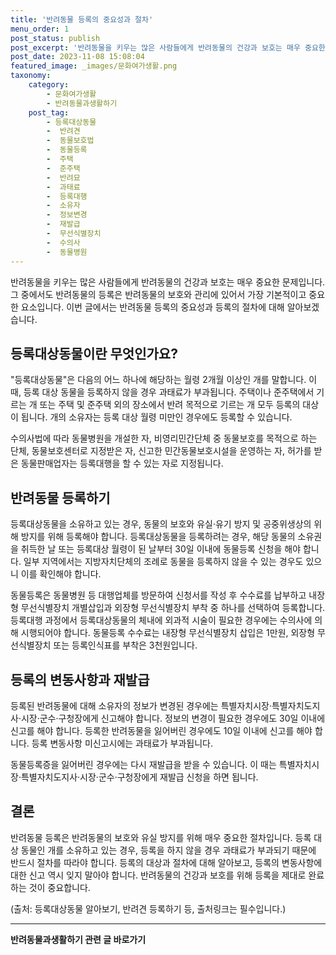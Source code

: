 ```yaml
---
title: '반려동물 등록의 중요성과 절차'
menu_order: 1
post_status: publish
post_excerpt: '반려동물을 키우는 많은 사람들에게 반려동물의 건강과 보호는 매우 중요한 문제입니다. 그 중에서도 반려동물의 등록은 반려동물의 보호와 관리에 있어서 가장 기본적이고 중요한 요소입니다. 이번 글에서는 반려동물 등록의 중요성과 등록의 절차에 대해 알아보겠습니다.'
post_date: 2023-11-08 15:08:04
featured_image: _images/문화여가생활.png
taxonomy:
    category:
        - 문화여가생활
        - 반려동물과생활하기
    post_tag:
        - 등록대상동물
        -  반려견
        -  동물보호법
        -  동물등록
        -  주택
        -  준주택
        -  반려묘
        -  과태료
        -  등록대행
        -  소유자
        -  정보변경
        -  재발급
        -  무선식별장치
        -  수의사
        -  동물병원
---
```



반려동물을 키우는 많은 사람들에게 반려동물의 건강과 보호는 매우 중요한 문제입니다. 그 중에서도 반려동물의 등록은 반려동물의 보호와 관리에 있어서 가장 기본적이고 중요한 요소입니다. 이번 글에서는 반려동물 등록의 중요성과 등록의 절차에 대해 알아보겠습니다.

## 등록대상동물이란 무엇인가요?

"등록대상동물"은 다음의 어느 하나에 해당하는 월령 2개월 이상인 개를 말합니다. 이때, 등록 대상 동물을 등록하지 않을 경우 과태료가 부과됩니다. 주택이나 준주택에서 기르는 개 또는 주택 및 준주택 외의 장소에서 반려 목적으로 기르는 개 모두 등록의 대상이 됩니다. 개의 소유자는 등록 대상 월령 미만인 경우에도 등록할 수 있습니다. 

수의사법에 따라 동물병원을 개설한 자, 비영리민간단체 중 동물보호를 목적으로 하는 단체, 동물보호센터로 지정받은 자, 신고한 민간동물보호시설을 운영하는 자, 허가를 받은 동물판매업자는 등록대행을 할 수 있는 자로 지정됩니다.

## 반려동물 등록하기

등록대상동물을 소유하고 있는 경우, 동물의 보호와 유실·유기 방지 및 공중위생상의 위해 방지를 위해 등록해야 합니다. 등록대상동물을 등록하려는 경우, 해당 동물의 소유권을 취득한 날 또는 등록대상 월령이 된 날부터 30일 이내에 동물등록 신청을 해야 합니다. 일부 지역에서는 지방자치단체의 조례로 동물을 등록하지 않을 수 있는 경우도 있으니 이를 확인해야 합니다.

동물등록은 동물병원 등 대행업체를 방문하여 신청서를 작성 후 수수료를 납부하고 내장형 무선식별장치 개별삽입과 외장형 무선식별장치 부착 중 하나를 선택하여 등록합니다. 등록대행 과정에서 등록대상동물의 체내에 외과적 시술이 필요한 경우에는 수의사에 의해 시행되어야 합니다. 동물등록 수수료는 내장형 무선식별장치 삽입은 1만원, 외장형 무선식별장치 또는 등록인식표를 부착은 3천원입니다.

## 등록의 변동사항과 재발급

등록된 반려동물에 대해 소유자의 정보가 변경된 경우에는 특별자치시장·특별자치도지사·시장·군수·구청장에게 신고해야 합니다. 정보의 변경이 필요한 경우에도 30일 이내에 신고를 해야 합니다. 등록한 반려동물을 잃어버린 경우에도 10일 이내에 신고를 해야 합니다. 등록 변동사항 미신고시에는 과태료가 부과됩니다.

동물등록증을 잃어버린 경우에는 다시 재발급을 받을 수 있습니다. 이 때는 특별자치시장·특별자치도지사·시장·군수·구청장에게 재발급 신청을 하면 됩니다.

## 결론

반려동물 등록은 반려동물의 보호와 유실 방지를 위해 매우 중요한 절차입니다. 등록 대상 동물인 개를 소유하고 있는 경우, 등록을 하지 않을 경우 과태료가 부과되기 때문에 반드시 절차를 따라야 합니다. 등록의 대상과 절차에 대해 알아보고, 등록의 변동사항에 대한 신고 역시 잊지 말아야 합니다. 반려동물의 건강과 보호를 위해 등록을 제대로 완료하는 것이 중요합니다.

(출처: 등록대상동물 알아보기, 반려견 등록하기 등, 출처링크는 필수입니다.)


<!-- wp:separator -->
<hr class="wp-block-separator has-alpha-channel-opacity"/>
<!-- /wp:separator -->

<!-- wp:group {"backgroundColor":"base","layout":{"type":"constrained"}} -->
<div class="wp-block-group has-base-background-color has-background"><!-- wp:paragraph {"align":"center","fontSize":"medium"} -->
<p class="has-text-align-center has-large-font-size"><strong>반려동물과생활하기 관련 글 바로가기</strong></p>
<!-- /wp:paragraph -->


<!-- wp:latest-posts
{"categories":[{"id":16383,"count":19,"description":"","link":"https://uknowlaw.com/category/%eb%b0%98%eb%a0%a4%eb%8f%99%eb%ac%bc%ea%b3%bc%ec%83%9d%ed%99%9c%ed%95%98%ea%b8%b0/","name":"반려동물과생활하기","slug":"반려동물과생활하기","taxonomy":"category","parent":0,"meta":[],"_links":{"self":[{"href":"https://uknowlaw.com/wp-json/wp/v2/categories/16383"}],"collection":[{"href":"https://uknowlaw.com/wp-json/wp/v2/categories"}],"about":[{"href":"https://uknowlaw.com/wp-json/wp/v2/taxonomies/category"}],"wp:post_type":[{"href":"https://uknowlaw.com/wp-json/wp/v2/posts?categories=16383"}],"curies":[{"name":"wp","href":"https://api.w.org/{rel}","templated":true}]}}],"postsToShow":100,"excerptLength":28,"postLayout":"grid","columns":2,"featuredImageAlign":"left","featuredImageSizeSlug":"large","fontSize":"small"} /--></div>
<!-- /wp:group -->